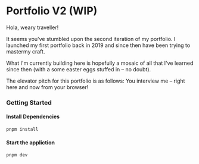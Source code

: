 # Portfolio V2 (WIP)

Hola, weary traveller!

It seems you've stumbled upon the second iteration of my portfolio. I launched my first portfolio back in 2019 and since then have been trying to mastermy craft.

What I'm currently building here is hopefully a mosaic of all that I've learned since then (with a some easter eggs stuffed in – no doubt).

The elevator pitch for this portfolio is as follows: You interview me – right here and now from your browser!

### Getting Started

#### Install Dependencies

```
pnpm install
```

#### Start the appliction

```
pnpm dev
```
